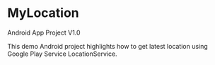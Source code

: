 # MyLocation

Android App Project V1.0

This demo Android project highlights how to get latest location using Google Play Service LocationService.
